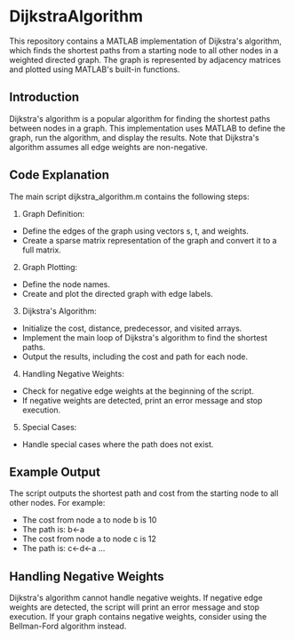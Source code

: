 # DijkstraAlgorithm

This repository contains a MATLAB implementation of Dijkstra's algorithm, which finds the shortest paths from a starting node to all other nodes in a weighted directed graph. The graph is represented by adjacency matrices and plotted using MATLAB's built-in functions.

## Introduction
Dijkstra's algorithm is a popular algorithm for finding the shortest paths between nodes in a graph. This implementation uses MATLAB to define the graph, run the algorithm, and display the results. Note that Dijkstra's algorithm assumes all edge weights are non-negative.

## Code Explanation
The main script dijkstra_algorithm.m contains the following steps:

1. Graph Definition:

* Define the edges of the graph using vectors s, t, and weights.
* Create a sparse matrix representation of the graph and convert it to a full matrix.

2. Graph Plotting:

* Define the node names.
* Create and plot the directed graph with edge labels.

3. Dijkstra's Algorithm:

* Initialize the cost, distance, predecessor, and visited arrays.
* Implement the main loop of Dijkstra's algorithm to find the shortest paths.
* Output the results, including the cost and path for each node.

4. Handling Negative Weights:

* Check for negative edge weights at the beginning of the script.
* If negative weights are detected, print an error message and stop execution.

5. Special Cases:

* Handle special cases where the path does not exist.

## Example Output

The script outputs the shortest path and cost from the starting node to all other nodes. For example:

* The cost from node a to node b is 10
* The path is: b<-a
* The cost from node a to node c is 12
* The path is: c<-d<-a
...

## Handling Negative Weights
Dijkstra's algorithm cannot handle negative weights. If negative edge weights are detected, the script will print an error message and stop execution. If your graph contains negative weights, consider using the Bellman-Ford algorithm instead.
